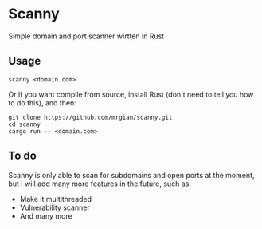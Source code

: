 # Scanny

Simple domain and port scanner wirtten in Rust

## Usage
```
scanny <domain.com>
```

Or if you want compile from source, install Rust (don't need to tell you how to do this), and then:
```
git clone https://github.com/mrgian/scanny.git
cd scanny
cargo run -- <domain.com>
```

## To do
Scanny is only able to scan for subdomains and open ports at the moment, but I will add many more features in the future, such as:

- Make it multithreaded
- Vulnerability scanner
- And many more
